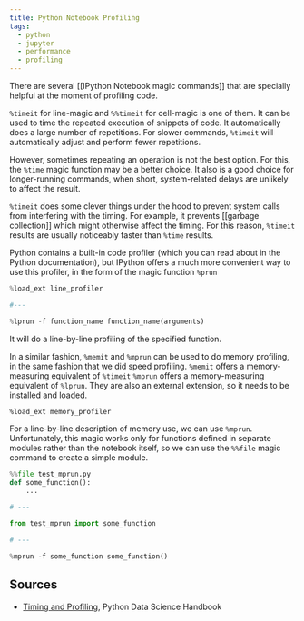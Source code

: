 ```yaml
---
title: Python Notebook Profiling
tags:
  - python
  - jupyter
  - performance
  - profiling
---
```

There are several [[IPython Notebook magic commands]] that are specially helpful at the moment of profiling code.

`%timeit` for line-magic and `%%timeit` for cell-magic is one of them. It can be used to time the repeated execution of snippets of code. It automatically does a large number of repetitions. For slower commands, `%timeit` will automatically adjust and perform fewer repetitions.

However, sometimes repeating an operation is not the best option. For this, the `%time` magic function may be a better choice. It also is a good choice for longer-running commands, when short, system-related delays are unlikely to affect the result.

`%timeit` does some clever things under the hood to prevent system calls from interfering with the timing. For example, it prevents [[garbage collection]] which might otherwise affect the timing. For this reason, `%timeit` results are usually noticeably faster than `%time` results.

Python contains a built-in code profiler (which you can read about in the Python documentation), but IPython offers a much more convenient way to use this profiler, in the form of the magic function `%prun`

```python
%load_ext line_profiler

#---

%lprun -f function_name function_name(arguments)
```

It will do a line-by-line profiling of the specified function.

In a similar fashion, `%memit` and `%mprun` can be used to do memory profiling, in the same fashion that we did speed profiling. `%memit` offers a memory-measuring equivalent of `%timeit` `%mprun` offers a memory-measuring equivalent of `%lprun`. They are also an external extension, so it needs to be installed and loaded. 

`%load_ext memory_profiler`

For a line-by-line description of memory use, we can use `%mprun`. Unfortunately, this magic works only for functions defined in separate modules rather than the notebook itself, so we can use the `%%file` magic command to create a simple module.

```python
%%file test_mprun.py
def some_function():
	...

# ---

from test_mprun import some_function

# ---

%mprun -f some_function some_function()
```

## Sources

- [Timing and Profiling](https://jakevdp.github.io/PythonDataScienceHandbook/01.07-timing-and-profiling.html), Python Data Science Handbook
